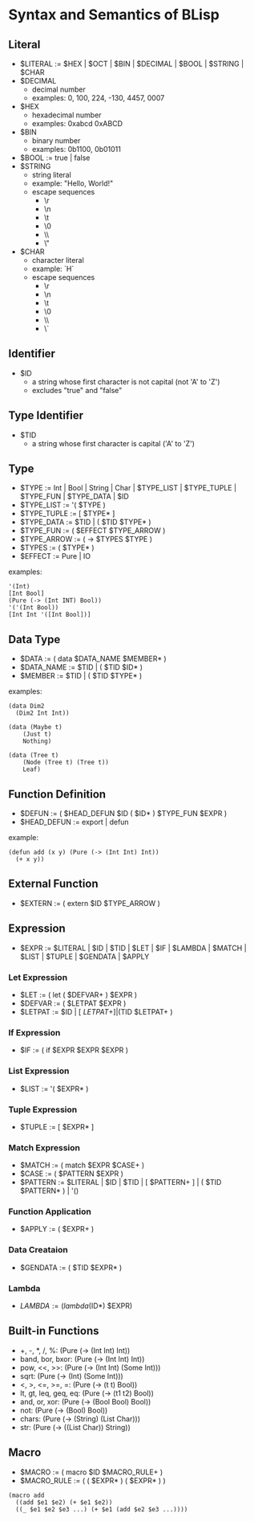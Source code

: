# Syntax and Semantics of BLisp

## Literal

- $LITERAL := $HEX | $OCT | $BIN | $DECIMAL | $BOOL | $STRING | $CHAR
- $DECIMAL
  - decimal number
  - examples: 0, 100, 224, -130, 4457, 0007
- $HEX
  - hexadecimal number
  - examples: 0xabcd 0xABCD
- $BIN
  - binary number
  - examples: 0b1100, 0b01011
- $BOOL := true | false
- $STRING
  - string literal
  - example: "Hello, World!"
  - escape sequences
    - \r
    - \n
    - \t
    - \0
    - \\\\
    - \\"
- $CHAR
  - character literal
  - example: \`H\`
  - escape sequences
    - \r
    - \n
    - \t
    - \0
    - \\\\
    - \\\`

## Identifier

- $ID
  - a string whose first character is not capital (not 'A' to 'Z')
  - excludes "true" and "false"

## Type Identifier

- $TID
  - a string whose first character is capital ('A' to 'Z')

## Type

- $TYPE := Int | Bool | String | Char | $TYPE_LIST | $TYPE_TUPLE | $TYPE_FUN | $TYPE_DATA | $ID
- $TYPE_LIST := '( $TYPE )
- $TYPE_TUPLE := \[ $TYPE* \]
- $TYPE_DATA := $TID | ( $TID $TYPE* )
- $TYPE_FUN := ( $EFFECT $TYPE_ARROW )
- $TYPE_ARROW := ( -> $TYPES $TYPE )
- $TYPES := ( $TYPE* )
- $EFFECT := Pure | IO

examples:

```common-lisp
'(Int)
[Int Bool]
(Pure (-> (Int INT) Bool))
'('(Int Bool))
[Int Int '([Int Bool])]
```

## Data Type

- $DATA := ( data $DATA_NAME $MEMBER* )
- $DATA_NAME := $TID | ( $TID $ID* )
- $MEMBER := $TID | ( $TID $TYPE* )

examples:

```common-lisp
(data Dim2
  (Dim2 Int Int))

(data (Maybe t)
    (Just t)
    Nothing)

(data (Tree t)
    (Node (Tree t) (Tree t))
    Leaf)
```

## Function Definition

- $DEFUN := ( $HEAD_DEFUN $ID ( $ID* ) $TYPE_FUN $EXPR )
- $HEAD_DEFUN := export | defun

example:

```common-lisp
(defun add (x y) (Pure (-> (Int Int) Int))
  (+ x y))
```

## External Function

- $EXTERN := ( extern $ID $TYPE_ARROW )

## Expression

- $EXPR := $LITERAL | $ID | $TID | $LET | $IF | $LAMBDA | $MATCH | $LIST | $TUPLE | $GENDATA | $APPLY

### Let Expression

- $LET := ( let ( $DEFVAR+ ) $EXPR )
- $DEFVAR := ( $LETPAT $EXPR )
- $LETPAT := $ID | [ $LETPAT+ ] | ($TID $LETPAT+ )

### If Expression

- $IF := ( if $EXPR $EXPR $EXPR )

### List Expression

- $LIST := '( $EXPR* )

### Tuple Expression

- $TUPLE := [ $EXPR* ]

### Match Expression

- $MATCH := ( match $EXPR $CASE+ )
- $CASE := ( $PATTERN $EXPR )
- $PATTERN := $LITERAL | $ID | $TID | \[ $PATTERN+ \] | ( $TID $PATTERN* ) | '()

### Function Application

- $APPLY := ( $EXPR+ )

### Data Creataion

- $GENDATA := ( $TID $EXPR* )

### Lambda

- $LAMBDA := (lambda ($ID*) $EXPR)

## Built-in Functions

- +, -, *, /, %: (Pure (-> (Int Int) Int))
- band, bor, bxor: (Pure (-> (Int Int) Int))
- pow, <<, >>: (Pure (-> (Int Int) (Some Int)))
- sqrt: (Pure (-> (Int) (Some Int)))
- <, >, <=, >=, =: (Pure (-> (t t) Bool))
- lt, gt, leq, geq, eq: (Pure (-> (t1 t2) Bool))
- and, or, xor: (Pure (-> (Bool Bool) Bool))
- not: (Pure (-> (Bool) Bool))
- chars: (Pure (-> (String) (List Char)))
- str: (Pure (-> ((List Char)) String))

## Macro

- $MACRO := ( macro $ID $MACRO_RULE+ )
- $MACRO_RULE := ( ( $EXPR* ) ( $EXPR* ) )

```common-lisp
(macro add
  ((add $e1 $e2) (+ $e1 $e2))
  ((_ $e1 $e2 $e3 ...) (+ $e1 (add $e2 $e3 ...))))
```
